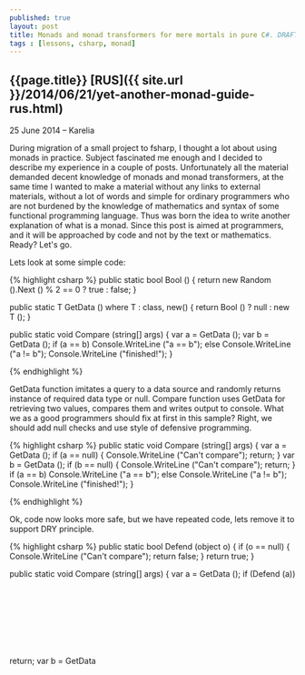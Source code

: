 ```yaml
---
published: true
layout: post
title: Monads and monad transformers for mere mortals in pure C#. DRAFT
tags : [lessons, csharp, monad]
---
```


## {{page.title}} [RUS]({{ site.url }}/2014/06/21/yet-another-monad-guide-rus.html)

<p class="meta">25 June 2014 &#8211; Karelia</p>

During migration of a small project to fsharp, I thought a lot about using monads in practice. Subject fascinated me enough and I decided to describe my experience in a couple of posts. Unfortunately all the material demanded decent knowledge of monads and monad transformers, at the same time I wanted to make a material without any links to external materials, without a lot of words and simple for ordinary programmers who are not burdened by the knowledge of mathematics and  syntax of some functional programming language. Thus was born the idea to write another explanation of what is a monad. Since this post is aimed at programmers, and it will be approached by code and not by the text or mathematics. Ready? Let's go.

Lets look at some simple code:

{% highlight csharp %}
public static bool Bool ()
{
	return new Random ().Next () % 2 == 0 ? true : false;
}

public static T GetData<T> () 
	where T : class, new()
{
	return Bool () ? null : new T ();
}

public static void Compare (string[] args)
{
	var a = GetData<Object> ();
	var b = GetData<Object> ();
	if (a == b)
		Console.WriteLine ("a == b");
	else
		Console.WriteLine ("a != b");
	Console.WriteLine ("finished!");
}

{% endhighlight %}

GetData function imitates a query to a data source and randomly returns instance of required data type or null. Compare function uses GetData for retrieving two values, compares them and writes output to console. What we as a good programmers should fix at first in this sample? Right, we should add null checks and use style of defensive programming.

{% highlight csharp %}
public static void Compare (string[] args)
{
	var a = GetData<Object> ();
	if (a == null) {
		Console.WriteLine ("Can't compare");
		return;
	}
	var b = GetData<Object> ();
	if (b == null) {
		Console.WriteLine ("Can't compare");
		return;
	}
	if (a == b)
		Console.WriteLine ("a == b");
	else
		Console.WriteLine ("a != b");
	Console.WriteLine ("finished!");
}

{% endhighlight %}

Ok, code now looks more safe, but we have repeated code, lets remove it to support DRY principle.

{% highlight csharp %}
public static bool Defend (object o)
{
	if (o == null) {
		Console.WriteLine ("Can't compare");
		return false;
	}
	return true;
}

public static void Compare (string[] args)
{
	var a = GetData<Object> ();
	if (Defend (a))
		return;
	var b = GetData<Object> ();
	if (Defend (b))
		return;
	if (a == b)
		Console.WriteLine ("a == b");
	else
		Console.WriteLine ("a != b");
	Console.WriteLine ("finished!");
}
{% endhighlight %}

Looks better, but anyway we must add if check for every GetData invocation. Lets move if check into Defend function.

{% highlight csharp %}
public static string Defend (object a, Func<object, string> f)
{
	return a == null ? "Can't compare" : f (a);
}

public static void Compare (string[] args)
{
	var res = Defend (GetData<Object> (), 
		          (a) => Defend (GetData<Object> (), 
			          (b) => a == b ? "a == b" : "a != b"));

	Console.WriteLine (res);
	Console.WriteLine ("finished!");
}
{% endhighlight %}

Just perfect, but we have a problem in case of using some other type, for example class Test. During execution it will be downcasted to System.Object and we will not be able to use its members. 

{% highlight csharp %}
class Test
{
	public Test ()
	{

	}
	public string Text(){
		return "test";
	}

}
public static void Test(){
	Defend2(new Test(), a=>a.Text());
	// System.Object does not contain a defenition for Text
}
{% endhighlight %}
We can avoid this problem with generic parameters. 
{% highlight csharp %}
public static T Defend<T> (T a, Func<T, T> f)
	where T: class//applied only for TA which can be null
{
	return a == null ? "Can't compare" : f (a);
}
{% endhighlight %}
New problem, we are trying to return a type string instead of a type Test. And what to do? Lets create some type which could store some value or error string.
{% highlight csharp %}
public class Check<T> where T : class
{
	public Check (String errorMessage)
	{
		IsFailed = true;
		FailMesssage = errorMessage;
	}

	public Check (T val)
	{
		Value = val;
	}

	public bool IsFailed {
		get;
		private set;
	}

	public string FailMesssage {
		get;
		private set;
	}

	public T Value {
		get;
		private set;
	}

	public override string ToString ()
	{
		return string.Format (
			"[Check: IsFailed={0}, FailMesssage={1}, Value={2}]",
			 IsFailed, 
			 FailMesssage, 
			 Value);
	}
}

public static Check<TB> Defend<TA,TB> (TA a, Func<TA, TB> f)
			where TA : class
			where TB : class//applied only for TB and TA which can be null
{
	return a == null 
		? new Check<TB> ("Can't compare") 
		: new Check<TB> (f (a));
}
{% endhighlight %}
Looks beautiful. In action:
{% highlight csharp %}
public static void Compare (string[] args)
{
	//expected Check<Test> but Check<Check<Test>>
	Check<Test> res = Defend (GetData<Test> (),
		a => Defend (GetData<Test> (),
			          b => a == b ? a : b));

	Console.WriteLine (res);
	Console.WriteLine ("finished!\n");
}
{% endhighlight %}
Problem again, our code returns Check<Check<Test>> instead of Check<Test> and it is not very good. We will change our code to avoid this problem.
{% highlight csharp %}
public class Check<T>
	where T : class
{
	private Check (T val)
	{
		Value = val;
	}

	public static Check<T> Success (T val)
	{
		return new Check<T> (val){ IsFailed = false };
	}

	public static Check<T> Fail ()
	{
		return new Check<T> (null){ IsFailed = true };
	}

	public bool IsFailed {
		get;
		private set;
	}

	public T Value {
		get;
		private set;
	}

	public override string ToString ()
	{
		return string.Format (
			"[Check: IsFailed={0}, Value={2}]", 
			IsFailed, 
			Value);
	}
}

public static Check<TB> Defend<TA,TB> (Check<TA> a, Func<TA, Check<TB>> f)
	where TA : class//applied only for TA which can be null
	where TB : class//applied only for TB which can be null
{
	return a.IsFailed ? Check<TB>.Fail () : f (a.Value);
}

public static Func<Check<T>> Lift<T> (Func<T> f)
	where T : class
{
	return () => {
		var res = f ();
		return res == null ? Check<T>.Fail () : Check<T>.Success (res);
	};
}
{% endhighlight %}
Now null check test lives in a Lift function. And the main task of the function is to wrap any function which returns T into function which returns Check<T>. Problem solved. We can think about it in this way: we have some functions and our function Defend. But to use them together we need to adapt all used functions to Defent function. And this is main purpose of the lift function. 
{% highlight csharp %}
public static void Compare (string[] args)
{
	var getData = Lift<Test> (GetData<Test>);
	Check<Test> res = Defend<Test,Test> (getData (),
		                   a => Defend<Test,Test> (getData (),
			                   b => a == b ? a : b));
	//unable to cast Test to Check<Test>
	Console.WriteLine (res);
	Console.WriteLine ("finished!\n");
}
{% endhighlight %}
Problem, problem, problem. At the end we return result not wrapped into the Check type. Lets write some helper function which wraps any type T into the Check. The name of function will be return. Lets add it and do some refactoring
{% highlight csharp %}
public class Check<T>
{
	private Check (T val)
	{
		Value = val;
	}

	public static Check<T> Success (T val)
	{
		return new Check<T> (val){ IsFailed = false };
	}

	public static Check<T> Fail ()
	{
		return new Check<T> (default(T)){ IsFailed = true };
	}

	public bool IsFailed {
		get;
		private set;
	}

	public T Value {
		get;
		private set;
	}

	public override string ToString ()
	{
		return string.Format (
			"[Check: IsFailed={0}, Value={1}]", 
			IsFailed, 
			Value);
	}
}

public static Check<TB> Defend<TA,TB> (Check<TA> a, Func<TA, Check<TB>> f)
{
	return a.IsFailed ? Check<TB>.Fail () : f (a.Value);
}

public static Func<Check<T>> Lift<T> (Func<T> f)
	where T : class
{
	return () => {
		var res = f ();
		return res == null ? Check<T>.Fail () : Check<T>.Success (res);
	};
}

public static Check<T> Return <T> (T val)
{
	return Check<T>.Success (val);
}

public static void DefesiveCompare (string[] args)
{
	var getData = Lift<Test> (GetData<Test>);
	Check<Test> res = Defend<Test,Test> (getData (), 
		                   a => Defend<Test,Test> (getData (), 
			                   b => Return (a == b ? a : b)));

	Console.WriteLine (res);
	Console.WriteLine ("finished!");
}
{% endhighlight %}
Awesome, it works as expected. So what do we have? Wrapper type Check over any type T, two functions Defend and Return. And this is all what we need to write some defensive code without null checks. But we can write some other wrapper type and define functions Return and Defend over it with a different functionality in function Defend. It will allow us to use the same code, but now with different effect. For example instead of checking we can implement async effect(and we do that later). This pattern is well known as monad, but instead of using Defend name for composition function people usually use name Bind.  One minor problem is that our consuming code looks not very beautiful in terms of wrapped functions and we as imperative developers prefer simple line by line code. Fortunately for us, some solutions are already here. In some programming languages we have support for syntactic sugar over monads: linq expressions in c#, do notation in Haskell and computation expressions in fsharp. Computation expressions is not only for monad syntax, but we will discuss it in next posts. Lets try to adopt our code to linq expressions, we should implement extension function SelectMany for our wrapper type. 
{% highlight csharp %}
public class Check<T>
{
	private Check (T val)
	{
		Value = val;
	}

	public static Check<T> Success (T val)
	{
		return new Check<T> (val){ IsFailed = false };
	}

	public static Check<T> Fail ()
	{
		return new Check<T> (default(T)){ IsFailed = true };
	}

	public bool IsFailed {
		get;
		private set;
	}

	public T Value {
		get;
		private set;
	}

	public override string ToString ()
	{
		return string.Format (
			"[Check: IsFailed={0}, Value={1}]", 
			IsFailed, 
			Value);
	}
}

public static class CheckMonad
{
	public static Check<T> Return<T> (this T value)
	{
		return Check<T>.Success (value);
	}

	public static Check<U> Bind<T, U> (this Check<T> m, Func<T, Check<U>> k)
	{
		return m.IsFailed ? Check<U>.Fail () : k (m.Value);
	}

	public static Func<Check<T>> Lift<T> (Func<T> f)
		where T : class
	{
		return () => {
			var res = f ();
			return res == null ? Check<T>.Fail () : Check<T>.Success (res);
		};
	}

	public static Check<V> SelectMany<T, U, V> (
		this Check<T> id,
		Func<T, Check<U>> k,
		Func<T, U, V> s)
	{
		return id.Bind (x => k (x).Bind (y => s (x, y).Return ()));
	}
}

class Test
{
	public Test ()
	{

	}
}

class MainClass
{
	public static bool Bool ()
	{
		return new Random ().Next () % 2 == 0 ? true : false;
	}

	public static T GetData<T> () 
		where T : class, new()
	{
		return Bool () ? null : new T ();
	}

	static void Main (string[] args)
	{
		var getData = CheckMonad.Lift<Test> (GetData<Test>);
		var res = 
			from a in getData ()
			from b in getData ()
			select a == b ? a : b;

		Console.WriteLine (res);
		Console.WriteLine ("finished!");
	}
}
{% endhighlight %}
Now everything is ok. We can use this way to add syntactic sugar for other wrapper types. One of the advantages of monads is that describing the code over a monad, we can run it on top of other monads, until monad carries within itself the same type. For example, compare the code for the Async monad
{% highlight csharp %}
var getData = AsyncMonad.Lift (GetData);
var res = 
	from a in getData ()
	from b in getData ()
	select a.Substring (0, 10) + b.Substring (10, 20);
{% endhighlight %}
and the Check monad
{% highlight csharp %}
var getData = CheckMonad.Lift (GetData);
var res = 
	from a in getData ()
	from b in getData ()
	select a.Substring (0, 10) + b.Substring (10, 20);
{% endhighlight %}
Very cool, but there is a problem with the composition of monads. We would uses the same code with functions that return Async<Check <T>>. However, our code in the Bind function of the type Async knows nothing about nested type Check, so our code will not work, our bind function unwraps only Async and returns Check <T> instead of T. Here monads transformers come into play. What is a monad transformer? This is a sort of thing which is taking an unknown monad as input, adds some functionality of other monad and returns a combined monad. Suppose in our case with monads Async<T> and Check<T> which could not be used together, we can write monads transformers AsyncT<T,ParentMonad> and CheckT<T, ParentMonad>.For our case Async<Check<T>> we can safely do something like this:
{% highlight csharp %}
var getData = CheckT<T, Async<T>>.LiftT (AsyncMonad.Lift (GetData));
var res = 
	from a in getData ()
	from b in getData ()
	select a.Substring (0, 10) + b.Substring (10, 20);
{% endhighlight %}
Usually all "monad in c#"" tutorials ends here with words: this kind of things could exists in languages like Haskell which supports higher kinded types but not in c#. But we as a smart developers well knows that we could implement some workaround over any problem, so lets try to create one. We will look on a typical example with Functor interface. When we solve that not so hard problem we will be able to use the same workaround for implementation of monad transformers in c#. So Functor interface looks like this:
{% highlight csharp %}
interface IFunctor<T> {
	T<B> FMap<A, B>(Func<A, B> f, T<A> a);
}
{% endhighlight %}
Nothing special is here, it describes a function which takes a wrapped into T unwraps it and applies function f to unwrapped value after that it wraps B result int T thats all. Everything is ok, but we can't write this code in C#. C# doesn't support using of type variable T as type constructor. I don't want to describe whole problem here and better way to understand this restriction is to copy interface definition into IDE and play with it. It is a good puzzle. Lets try to analyse that problem and solve it step by step. Why do we need type T here? We need it to add a constraint to input and output of FMap function. Whey should be the same wrapper type over different wrapped types. It guards us from incorrect implementations which takes Check<AType> and returns List<BType>. So we need to mark generic type by some other non generic typeHow can we do that. It is simple.
{% highlight csharp %}
public abstract class Wrapper
{
	private Wrapper ()
	{
		
	}

	public sealed class WrapperImpl<T> : Wrapper
	{
	}
}
{% endhighlight %}
Interesting. Lets think which guarantee it gives to us. First of all we can be sure that instance of type Wrapper always be the instance of type WrapperImpl. But we need to keep wrapped type somewhere to do safe upcast. Lets introduce special type container which stores generic type marker with wrapped type. Also we ned to rewrite WrapperImple to support it.. 
{% highlight csharp %}
public interface IGeneric<T, TCONTAINER>
{

}
public class Wrapper{
	public sealed class WrapperImpl<T> : Wrapper, IGeneric<T, Wrapper>
	{

	}
}
{% endhighlight %}
Now we can add helper method for upcasts.
{% highlight csharp %}
public static class GenericExts
{
	public static TM UpCast<T, TM, TMB> (this IGeneric<T, TMB> m)
		where TM : IGeneric<T, TMB>
	{
		return (TM)m;//safe for single inheritance
	}

	public static IGeneric<T, TMB> DownCast<T, TM, TMB> (this TM m)
		where TM : IGeneric<T, TMB>
	{
		return (TM)m;//safe for single inheritance
	}
}
{% endhighlight %}
And now we can solve our Functor interface problem with type T.
{% highlight csharp %}
public interface IFunctor<T>
{
	CB FMap<A, B, CA, CB> (Func<A, B> f, CA a)
		where CA : IGeneric<A, T>
		where CB : IGeneric<B, T>;
}
{% endhighlight %}
Bingo. One restriction is to follow single inheritance pattern when describing our container classes. Lets try to use out Functor interface in some csharp's idiomatic way.
{% highlight csharp %}
//	interface IFunctor<T<_>> {
//		T<B> FMap<A, B>(Func<A, B> f, T<A> a);
//	}
public interface IGeneric<T, TCONTAINER>
{

}

public static class GenericExts
{
	public static TM UpCast<T, TM, TMB> (this IGeneric<T, TMB> m)
		where TM : IGeneric<T, TMB>
	{
		return (TM)m;//safe for single inheritance
	}

	public static IGeneric<T, TMB> DownCast<T, TM, TMB> (this TM m)
		where TM : IGeneric<T, TMB>
	{
		return (TM)m;//safe for single inheritance
	}
}

public interface IFunctor<T>
{
	CB FMap<A, B, CA, CB> (Func<A, B> f, CA a)
		where CA : IGeneric<A, T>
		where CB : IGeneric<B, T>;
}

public interface IFunctorSelf<TGENERIC, TSELF, TVALUE>
	where TSELF : IGeneric<TVALUE, TGENERIC>
{
	CB FMap<B, CB> (Func<TVALUE, B> f)
		where CB : IGeneric<B, TGENERIC>;
}

public abstract class Wrapper
{
	private Wrapper ()
	{
		
	}

	public sealed class WrapperImpl<T> : 
				Wrapper, 
				IGeneric<T, Wrapper>, 
				IFunctorSelf<Wrapper, WrapperImpl<T> , T>
	{
		#region IFunctorSelf implementation

		public CB FMap<B, CB> (Func<T, B> f) where CB : IGeneric<B, Wrapper>
		{
			var res = new WrapperImpl<B> (f (Value));
			return res.Cast<B, CB,Wrapper> ();
		}

		#endregion

		public WrapperImpl (T val)
		{
			Value = val;
		}

		public T Value {
			get;
			set;
		}


	}
}
class MainClass
{
	public static void Main (string[] args)
	{
		var a = new Wrapper.WrapperImpl<int> (1);
		var b = a.FMap<int, Wrapper.WrapperImpl<int>> (x => -x);
		Console.WriteLine ("Value is: " + b.Value);
		Console.ReadLine ();
	}
}
{% endhighlight %}
Now we have everything to implement IMonad interface and later build monad transformers on top of it. 
{% highlight csharp %}
public interface IMonad<T, TMI>
{
	IMonad<TB,TMI> Return<TB> (TB val);
	IMonad<TB,TMI> Bind<TB> (Func<T, IMonad<TB,TMI>> f);
}
public static class MonadSyntax
{
	public static TM Cast<T, TM, TMB> (this IMonad<T, TMB> m)
		where TM : IMonad<T, TMB>
	{
		return (TM)m;//safe for single inheritance
	}

	public static IMonad<V, TMI> SelectMany<T, TMI, U, V> 
	(
		this IMonad<T, TMI> id,
		Func<T, IMonad<U, TMI>> k,
		Func<T, U, V> s)
	{
		return id.Bind (x => k (x).Bind (y => id.Return (s (x, y))));
	}
}
{% endhighlight %}
Now it should be clear what is going on here. We took our workaround for functor interface and applied it to our IManad interface. Now we can rewrite our Check monad and adapt it to out IMonad interface. Also now we can implement Async monad. Async monad implementation can be used as an example how to adapt some existing type to monadic interface. In our case we will build Async monad on top of Task<T> type.
{% highlight csharp %}
public class Check
{
	Check ()
	{

	}

	public sealed class CheckM<T>: Check, IMonad<T, Check>
	{
		#region IMonad implementation

		public IMonad<TB, Check> Return<TB> (TB val)
		{
			return CheckM<TB>.Success (val);
		}

		public IMonad<TB, Check> Bind<TB> (Func<T, IMonad<TB, Check>> f)
		{
			return this.IsFailed ? CheckM<TB>.Fail () : f (this.Value);
		}

		#endregion

		CheckM (T val)
		{
			Value = val;
		}

		public static CheckM<T> Success (T val)
		{
			return new CheckM<T> (val){ IsFailed = false };
		}

		public static CheckM<T> Fail ()
		{
			return new CheckM<T> (default(T)){ IsFailed = true };
		}

		public bool IsFailed {
			get;
			private set;
		}

		public T Value {
			get;
			private set;
		}

		public override string ToString ()
		{
			return string.Format (
				"[Check: IsFailed={0}, Value={1}]", 
				IsFailed, 
				Value);
		}
	}
}

public static class CheckMonad
{
	public static Func<Check.CheckM<TB>> Lift<TB> (this Func<TB> f)
		where TB : class
	{
		return () => {
			var res = f ();
			return res == null 
				? Check.CheckM<TB>.Fail () 
				: Check.CheckM<TB>.Success (res);
		};
	}
}
public class Async
{
	Async ()
	{

	}

	public sealed class AsyncM<T>: Async, IMonad<T, Async>
	{
		#region IMonad implementation

		public IMonad<TB, Async> Return<TB> (TB val)
		{
			return new AsyncM<TB>(Task<TB>.FromResult(val));
		}
		//helper method two tasks composition
		private static async Task<TB> BindTasks<TB> (
			Task<T> m, 
			Func<T, Task<TB>> f)
		{
			var r = await m;
			return await f(r);
		}

		public IMonad<TB, Async> Bind<TB> (Func<T, IMonad<TB, Async>> f)
		{
			return new AsyncM<TB>(BindTasks(this.Task, 
				(t) => f(t).CastM<TB, AsyncM<TB>, 
				Async>().Task));
		}

		#endregion

		public AsyncM (Task<T> val)
		{
			Task = val;
		}
		public Task<T> Task {
			get;
			set;
		}
	}
}

public static class AsyncMonad
{
	public static Func<Async.AsyncM<TB>> Lift<TB> (this Func<Task<TB>> f)
		where TB : class
	{
		return () => {
			var res =  f ();
			return new Async.AsyncM<TB>(res);
		};
	}
}
{% endhighlight %}
Ok Check monad works but what about Async<T>?
{% highlight csharp %}
class MainClass
{
	public static Task<String> GetData () 
	{
		return new WebClient().DownloadStringTaskAsync(
			new Uri("http://google.com")
		);
	}

	static void Main (string[] args)
	{
		var getData = AsyncMonad.Lift (GetData);
		var res = 
			from a in getData ()
			from b in getData ()
			select a.Substring(0,10) + b.Substring(10,20);
		var task = res.CastM<string, Async.AsyncM<string>, Async> ().Task;
		Console.WriteLine (task.Result);
		Console.WriteLine ("finished!");
		Console.ReadLine ();
	}
}
{% endhighlight %}
It works as expected. So we have polymorphic monads. Now lets build some transformer. We have type Async<Check<T>> which is a Async monad over type Check<T>, but we want to convert it into monad Async<Check<_>> over type T. How to do that? We need to wrap Async<Check<T>> into monad over type T. Lets name it as CheckT transformer for Check monad. At the end we will have type like this CheckT<Async<Check<T>>>, it is very similar to sliced bread. Main thing is that CheckT implements interface IMonad over T and not over Async<Check<T>>>. Repeat one more time: CheckT is a wrapper for type like SomeOtherMonad<CheckMonad<T>> and Lift function for CheckT convert functions which returns SomeMonad<CheckMonad<T>> into functions which returns CheckT<SomeOtherMonad<CheckMonad<T>>>. In Return function it will wrap value into the Check type, and after that will use return function of other monad to wrap it one more time and cast result to type CheckT. Bind function is a little bit harder to understand but logic are the same. So lets implement type CheckT. For better understanding I separated Check types into: container CheckedVal<T>, monad adapter CheckM for type CheckedVal<T> and monad transformer CheckT for type CheckedVal<T>. Check.CheckM. This separation is artificial and you can merge CheckedVal<T> and CheckM into the single one. Most attention should be paid to where we put internal monad marker in type CheckT. It is defined in parent type CheckForT<TMI>.CheckT<T>, but not in generic type CheckForT.CheckT<T,TMI>. This constraints our IMonad functions to use the same internal monad marker everywhere. And it is similar to partial type construction. So magic lives here:
{% highlight csharp %}
public class CheckForT<TMI>
{
	CheckForT ()
	{

	}

	public sealed class CheckT<T>: CheckForT<TMI>, IMonad<T, CheckForT<TMI>>
	{
		#region IMonad implementation

		public IMonad<TB, CheckForT<TMI>> Return<TB> (TB val)
		{
			return new CheckT<TB> (
				Value.Return<CheckedVal<TB>> (
					CheckedVal<TB>.Success (val)
				)
			);
		}

		private IMonad<CheckedVal<TB>,TMI> BindInternal<TB> (
			CheckedVal<T> check, 
			Func<T, IMonad<TB, CheckForT<TMI>>> f)
		{
			return check.IsFailed 
				? Value.Return<CheckedVal<TB>> (CheckedVal<TB>.Fail ()) 
				: f (check.Value).CastM<TB, CheckT<TB>,CheckForT<TMI>> ().Value;
		}

		public IMonad<TB, CheckForT<TMI>> Bind<TB> (
			Func<T, IMonad<TB, CheckForT<TMI>>> f)
		{
			var tmp = Value.Bind<CheckedVal<TB>> (
				check => BindInternal (check, f)
			);
			return new CheckT<TB> (tmp);
		}

		#endregion

		public CheckT (IMonad<CheckedVal<T>,TMI> val)
		{
			Value = val;
		}

		public IMonad<CheckedVal<T>,TMI> Value {
			get;
			private set;
		}
	}
}

public static class CheckMonad
{
	public static Func<Check.CheckM<TB>> Lift<TB> (this Func<TB> f)
		where TB : class
	{
		return () => {
			var res = f ();
			return new Check.CheckM<TB> (CheckedVal<TB>.ToCheck (res));
		};
	}

	public static Func<Check.CheckM<TB>> Lift<TB> (
		this Func<CheckedVal<TB>> f)
		where TB : class
	{
		return () => {
			var res = f ();
			return new Check.CheckM<TB> (res);
		};
	}

	public static Func<CheckForT<TMI>.CheckT<TB>> LiftT<TB,TMI> (
		this Func<IMonad<TB,TMI>> f)
		where TB : class
	{
		Func<IMonad<CheckedVal<TB>,TMI>> checkF = () => {
			var m = f ();
			return m.Bind (val => m.Return (CheckedVal<TB>.ToCheck (val)));
		};

		return () => {
			var monad = checkF ();
			return new CheckForT<TMI>.CheckT<TB> (monad);
		};
	}
}
{% endhighlight %}
And now we are ready to implement code for Async<CheckedValue> monad.
{% highlight csharp %}
public static Task<String> GetData ()
{
	//return Task<String>.FromResult ((string)null);//for check tests
	return new WebClient ().DownloadStringTaskAsync (
		new Uri ("http://google.com")
	);
}

static void Main (string[] args)
{
	//expected Check<Test> but Check<Check<Test>>
	var getData = CheckMonad.LiftT (AsyncMonad.Lift (GetData));
	var res = 
		from a in getData ()
		from b in getData ()
		select a.Substring (0, 10) + b.Substring (10, 20);
	var checkT = res.CastM<string, CheckForT<Async>
					.CheckT<string>, CheckForT<Async> > ();
	var task = checkT
					.Value
					.CastM<	CheckedVal<string>, 
							Async.AsyncM<CheckedVal<string>>,
							Async> ()
					.Task;
	Console.WriteLine (task.Result);
	Console.WriteLine ("finished!");
	Console.ReadLine ();
}
{% endhighlight %}
Full code [here](https://gist.github.com/ hodzanassredin/28c4208206d9d88908f5 "code"). So we composed two monads into single one. This is real benefit for us now we can write generic code which is polymorphic for different monad types. And one of the monads was just a wrapper over existing type Task<T>. It is clear that we have problems with result unwrapping, but it can be avoided by moving final code into the monad syntax or by creating helper methods like runAsync. I hope this post was helpful for you and now you will be able to read articles about interesting problem solutions like parsing described in therms of monads. In the next chapters we will look at the differences between computation expressions and monads, will find that monads are Turing complete and discuss possibilities of monad application for real world problems and defining different semantics for monadic syntax. 